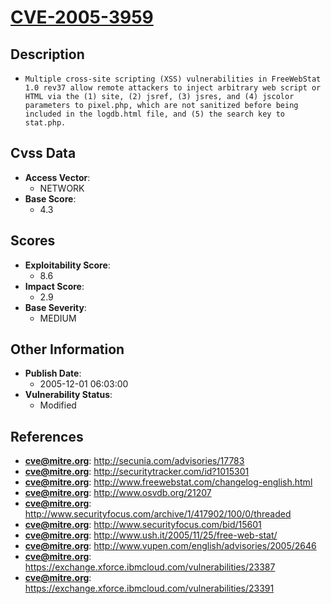 
# [CVE-2005-3959](https://cve.mitre.org/cgi-bin/cvename.cgi?name=CVE-2005-3959)

## Description

- `Multiple cross-site scripting (XSS) vulnerabilities in FreeWebStat 1.0 rev37 allow remote attackers to inject arbitrary web script or HTML via the (1) site, (2) jsref, (3) jsres, and (4) jscolor parameters to pixel.php, which are not sanitized before being included in the logdb.html file, and (5) the search key to stat.php.`

## Cvss Data

- **Access Vector**:
  - NETWORK
- **Base Score**:
  - 4.3

## Scores

- **Exploitability Score**:
  - 8.6
- **Impact Score**:
  - 2.9
- **Base Severity**:
  - MEDIUM

## Other Information

- **Publish Date**:
  - 2005-12-01 06:03:00
- **Vulnerability Status**:
  - Modified

## References

- **cve@mitre.org**: http://secunia.com/advisories/17783
- **cve@mitre.org**: http://securitytracker.com/id?1015301
- **cve@mitre.org**: http://www.freewebstat.com/changelog-english.html
- **cve@mitre.org**: http://www.osvdb.org/21207
- **cve@mitre.org**: http://www.securityfocus.com/archive/1/417902/100/0/threaded
- **cve@mitre.org**: http://www.securityfocus.com/bid/15601
- **cve@mitre.org**: http://www.ush.it/2005/11/25/free-web-stat/
- **cve@mitre.org**: http://www.vupen.com/english/advisories/2005/2646
- **cve@mitre.org**: https://exchange.xforce.ibmcloud.com/vulnerabilities/23387
- **cve@mitre.org**: https://exchange.xforce.ibmcloud.com/vulnerabilities/23391
